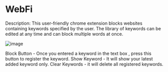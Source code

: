 # WebFi
Description: This user-friendly chrome extension blocks websites containing keywords specified by the user. The library of keywords can be edited at any time and can block multiple words at once. 

![image](https://user-images.githubusercontent.com/87973732/150041159-709f39c8-3ad8-4f8a-990e-108812caf53c.png)

Block Button - Once you entered a keyword in the text box , press this button to register the keyword.
Show Keyword - It will show your latest added keyword only.
Clear Keywords - it will delete all registered keywords.
